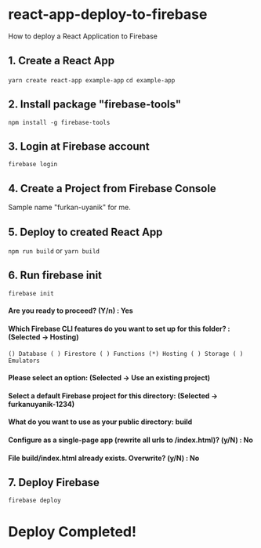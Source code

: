 # react-app-deploy-to-firebase
How to deploy a React Application to Firebase


## 1. Create a React App
``yarn create react-app example-app``
``cd example-app``

## 2. Install package "firebase-tools"
``npm install -g firebase-tools``

## 3. Login at Firebase account
``firebase login``

## 4. Create a Project from Firebase Console
Sample name "furkan-uyanik" for me.

## 5. Deploy to created React App
``npm run build``
or
``yarn build``

## 6. Run firebase init
``firebase init``

#### Are you ready to proceed? (Y/n) : Yes
#### Which Firebase CLI features do you want to set up for this folder? : (Selected -> Hosting) 
``
() Database
( ) Firestore
( ) Functions
(*) Hosting
( ) Storage
( ) Emulators
``

#### Please select an option: (Selected -> Use an existing project)
#### Select a default Firebase project for this directory: (Selected -> furkanuyanik-1234)
#### What do you want to use as your public directory: build
#### Configure as a single-page app (rewrite all urls to /index.html)? (y/N) : No
#### File build/index.html already exists. Overwrite? (y/N) : No

## 7. Deploy Firebase
``firebase deploy``

# Deploy Completed!
